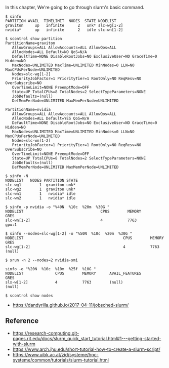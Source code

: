 In this chapter, We're going to go through slurm's basic command.

```
$ sinfo
PARTITION AVAIL  TIMELIMIT  NODES  STATE NODELIST
graviton     up   infinite      2   unk* slc-wg[1-2]
nvidia*      up   infinite      2   idle slc-wn[1-2]
```

```
$ scontrol show partition
PartitionName=graviton
   AllowGroups=ALL AllowAccounts=ALL AllowQos=ALL
   AllocNodes=ALL Default=NO QoS=N/A
   DefaultTime=NONE DisableRootJobs=NO ExclusiveUser=NO GraceTime=0 Hidden=NO
   MaxNodes=UNLIMITED MaxTime=UNLIMITED MinNodes=0 LLN=NO MaxCPUsPerNode=UNLIMITED
   Nodes=slc-wg[1-2]
   PriorityJobFactor=1 PriorityTier=1 RootOnly=NO ReqResv=NO OverSubscribe=NO
   OverTimeLimit=NONE PreemptMode=OFF
   State=UP TotalCPUs=8 TotalNodes=2 SelectTypeParameters=NONE
   JobDefaults=(null)
   DefMemPerNode=UNLIMITED MaxMemPerNode=UNLIMITED

PartitionName=nvidia
   AllowGroups=ALL AllowAccounts=ALL AllowQos=ALL
   AllocNodes=ALL Default=YES QoS=N/A
   DefaultTime=NONE DisableRootJobs=NO ExclusiveUser=NO GraceTime=0 Hidden=NO
   MaxNodes=UNLIMITED MaxTime=UNLIMITED MinNodes=0 LLN=NO MaxCPUsPerNode=UNLIMITED
   Nodes=slc-wn[1-2]
   PriorityJobFactor=1 PriorityTier=1 RootOnly=NO ReqResv=NO OverSubscribe=NO
   OverTimeLimit=NONE PreemptMode=OFF
   State=UP TotalCPUs=8 TotalNodes=2 SelectTypeParameters=NONE
   JobDefaults=(null)
   DefMemPerNode=UNLIMITED MaxMemPerNode=UNLIMITED
```

```
$ sinfo -N
NODELIST   NODES PARTITION STATE
slc-wg1        1  graviton unk*
slc-wg2        1  graviton unk*
slc-wn1        1   nvidia* idle
slc-wn2        1   nvidia* idle
```
```
$ sinfo -p nvidia -o "%40N  %10c  %20m  %30G "
NODELIST                                  CPUS        MEMORY                GRES
slc-wn[1-2]                               4           7763                  gpu:1
```

```
$ sinfo --nodes=slc-wg[1-2] -o "%50N  %10c  %20m  %30G "
NODELIST                                            CPUS        MEMORY                GRES
slc-wg[1-2]                                         4           7763                  (null)
```

```
$ srun -n 2 --nodes=2 nvidia-smi
```
```
sinfo -o "%20N  %10c  %10m  %25f  %10G "
NODELIST              CPUS        MEMORY      AVAIL_FEATURES             GRES
slx-w[1-2]            4           7763        (null)                     (null)
```
```
$ scontrol show nodes 
```


* https://dandyrilla.github.io/2017-04-11/jobsched-slurm/

## Reference ##

* https://research-computing.git-pages.rit.edu/docs/slurm_quick_start_tutorial.html#1---getting-started-with-slurm
* https://www.arch.jhu.edu/short-tutorial-how-to-create-a-slurm-script/
* https://www.uibk.ac.at/zid/systeme/hpc-systeme/common/tutorials/slurm-tutorial.html
